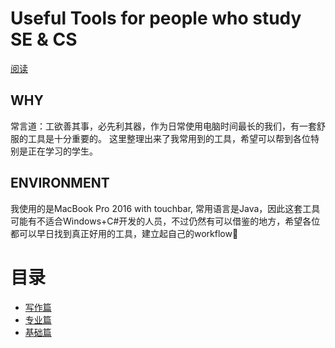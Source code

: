 # Useful Tools for people who study SE & CS
[阅读](https://jaschenn.github.io/Tools/)
## WHY
常言道：工欲善其事，必先利其器，作为日常使用电脑时间最长的我们，有一套舒服的工具是十分重要的。
这里整理出来了我常用到的工具，希望可以帮到各位特别是正在学习的学生。
## ENVIRONMENT
我使用的是MacBook Pro 2016 with touchbar, 常用语言是Java，因此这套工具可能有不适合Windows+C#开发的人员，不过仍然有可以借鉴的地方，希望各位都可以早日找到真正好用的工具，建立起自己的workflow👋



# 目录
* [写作篇](./写作篇/0.md)
* [专业篇](./专业篇/0.md)
* [基础篇](./基础篇/0.md)
